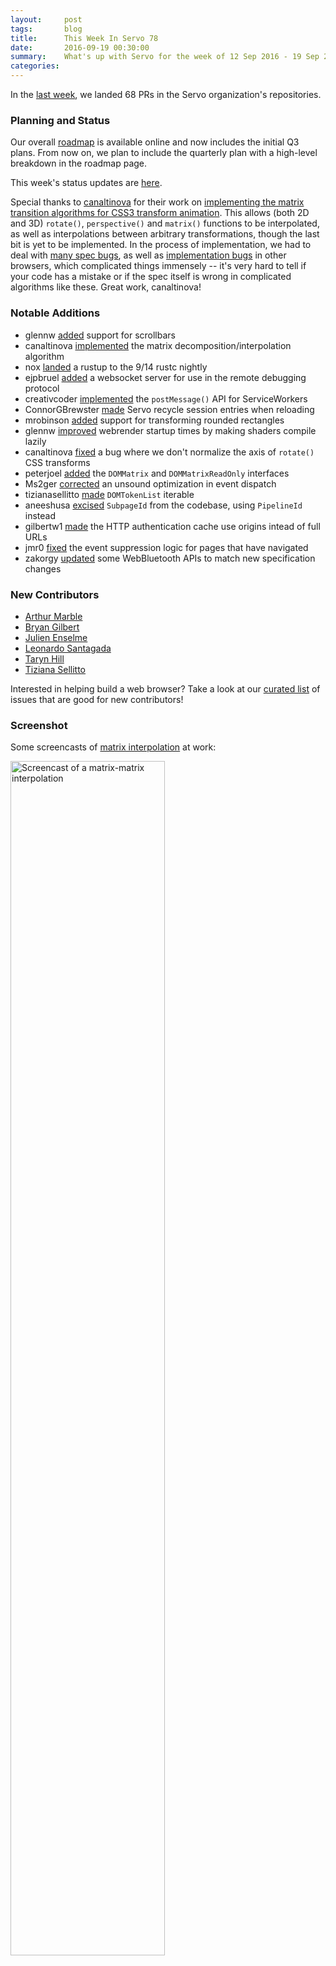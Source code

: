 ```yaml
---
layout:     post
tags:       blog
title:      This Week In Servo 78
date:       2016-09-19 00:30:00
summary:    What's up with Servo for the week of 12 Sep 2016 - 19 Sep 2016
categories:
---
```


In the [last week](https://github.com/pulls?page=1&q=is%3Apr+is%3Amerged+closed%3A2016-09-12..2016-09-19+user%3Aservo), we landed 68 PRs in the Servo organization's repositories.

### Planning and Status

Our overall [roadmap](https://github.com/servo/servo/wiki/Roadmap) is available online and now includes the initial Q3 plans. From now on, we plan to include the quarterly plan with a high-level breakdown in the roadmap page.

This week's status updates are [here](http://statusupdates.dev.mozaws.net/project/servo).

Special thanks to [canaltinova](https://github.com/canaltinova) for their work on
[implementing the matrix transition algorithms for CSS3 transform animation](https://github.com/servo/servo/pull/13188).
This allows (both 2D and 3D) `rotate()`, `perspective()` and `matrix()` functions to be
interpolated, as well as interpolations between arbitrary transformations, though the last bit is
yet to be implemented. In the process of implementation, we had to deal with
[many spec bugs](https://github.com/w3c/csswg-drafts/issues/483),
as well as [implementation bugs](https://bugzilla.mozilla.org/show_bug.cgi?id=1303037)
in other browsers, which complicated things immensely -- it's very hard to tell if your code
has a mistake or if the spec itself is wrong in complicated algorithms like these. Great work, canaltinova!

### Notable Additions
 - glennw [added](https://github.com/servo/webrender/pull/397) support for scrollbars
 - canaltinova [implemented](https://github.com/servo/servo/pull/13188) the matrix decomposition/interpolation algorithm
 - nox [landed](https://github.com/servo/servo/pull/13278) a rustup to the 9/14 rustc nightly
 - ejpbruel [added](https://github.com/servo/servo/pull/13204) a websocket server for use in the remote debugging protocol
 - creativcoder [implemented](https://github.com/servo/servo/pull/12910) the `postMessage()` API for ServiceWorkers
 - ConnorGBrewster [made](https://github.com/servo/servo/pull/13167) Servo recycle session entries when reloading
 - mrobinson [added](https://github.com/servo/webrender/pull/399) support for transforming rounded rectangles
 - glennw [improved](https://github.com/servo/webrender/pull/409) webrender startup times by making shaders compile lazily
 - canaltinova [fixed](https://github.com/servo/servo/pull/13275) a bug where we don't normalize the axis of `rotate()` CSS transforms
 - peterjoel [added](https://github.com/servo/servo/pull/12202) the `DOMMatrix` and `DOMMatrixReadOnly` interfaces
 - Ms2ger [corrected](https://github.com/servo/servo/pull/13245) an unsound optimization in event dispatch
 - tizianasellitto [made](https://github.com/servo/servo/pull/13280) `DOMTokenList` iterable
 - aneeshusa [excised](https://github.com/servo/servo/pull/11698) `SubpageId` from the codebase, using `PipelineId` instead
 - gilbertw1 [made](https://github.com/servo/servo/pull/13281) the HTTP authentication cache use origins intead of full URLs
 - jmr0 [fixed](https://github.com/servo/servo/pull/13227) the event suppression logic for pages that have navigated
 - zakorgy [updated](https://github.com/servo/servo/pull/13184) some WebBluetooth APIs to match new specification changes

### New Contributors

 - [Arthur Marble](http://github.com/bubbles231)
 - [Bryan Gilbert](http://github.com/gilbertw1)
 - [Julien Enselme](http://github.com/Jenselme)
 - [Leonardo Santagada](http://github.com/santagada)
 - [Taryn Hill](http://github.com/Phrohdoh)
 - [Tiziana Sellitto](http://github.com/tizianasellitto)

Interested in helping build a web browser? Take a look at our [curated list](https://starters.servo.org/) of issues that are good for new contributors!

### Screenshot

Some screencasts of [matrix interpolation](https://github.com/servo/servo/pull/13188) at work:

<img src="{{ site.url }}/img/blog/transform-transition-single.gif" title="Screencast of a matrix-matrix interpolation" width="70%" height="70%"/>

This one shows all the basic transformations together
(running a tweaked version of [this page](https://mozdevs.github.io/servo-experiments/experiments/test-transformations/).
The 3d rotate, perspective, and matrix transformation were enabled by the recent change.

<video src="{{ site.url }}/img/blog/transform-transition-many.webm" width="70%" height="70%" controls></video>


Servo's [new scrollbars](https://github.com/servo/webrender/pull/397)!

<img src="{{ site.url }}/img/blog/scroll-overlay.png" title="Screencast of a matrix-matrix interpolation" width="70%" height="70%"/>
